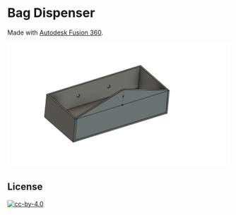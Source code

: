 # Bag Dispenser

Made with [Autodesk Fusion 360](https://www.autodesk.fr/products/fusion-360/overview).

![3D](bagDispenser.png)

## License

[![cc-by-4.0](https://i.creativecommons.org/l/by/4.0/88x31.png)](LICENSE)
